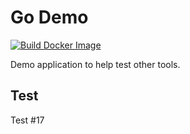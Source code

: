 # Go Demo

[![Build Docker Image](https://github.com/joostvdg/go-demo/actions/workflows/main.yaml/badge.svg)](https://github.com/joostvdg/go-demo/actions/workflows/main.yaml)

Demo application to help test other tools.

## Test

Test #17

